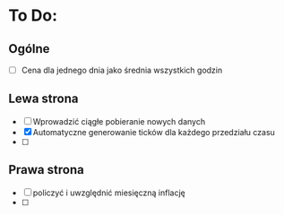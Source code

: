 # To Do:

## Ogólne

- [ ] Cena dla jednego dnia jako średnia wszystkich godzin



## Lewa strona 

- [ ] Wprowadzić ciągłe pobieranie nowych danych
- [x] Automatyczne generowanie ticków dla każdego przedziału czasu
- [ ] 

## Prawa strona

- [ ] policzyć i uwzględnić miesięczną inflację
- [ ] 





